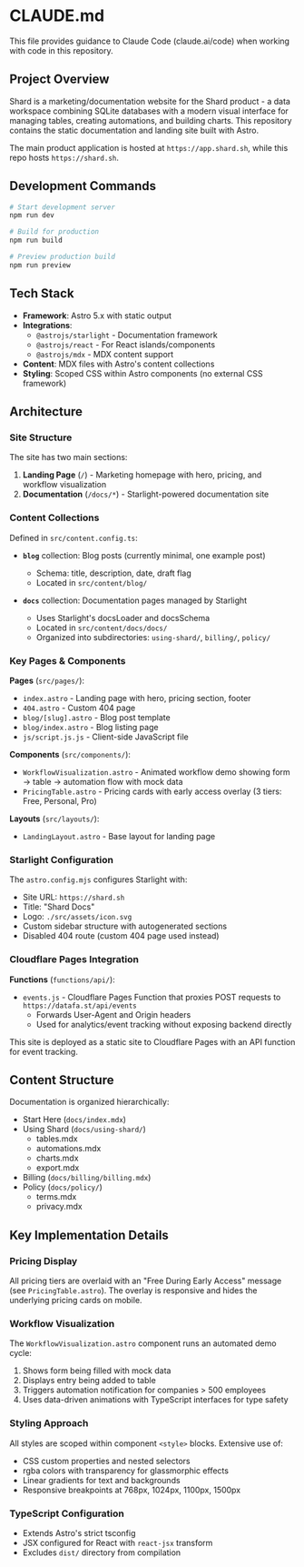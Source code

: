 # CLAUDE.md

This file provides guidance to Claude Code (claude.ai/code) when working with code in this repository.

## Project Overview

Shard is a marketing/documentation website for the Shard product - a data workspace combining SQLite databases with a modern visual interface for managing tables, creating automations, and building charts. This repository contains the static documentation and landing site built with Astro.

The main product application is hosted at `https://app.shard.sh`, while this repo hosts `https://shard.sh`.

## Development Commands

```bash
# Start development server
npm run dev

# Build for production
npm run build

# Preview production build
npm run preview
```

## Tech Stack

- **Framework**: Astro 5.x with static output
- **Integrations**:
  - `@astrojs/starlight` - Documentation framework
  - `@astrojs/react` - For React islands/components
  - `@astrojs/mdx` - MDX content support
- **Content**: MDX files with Astro's content collections
- **Styling**: Scoped CSS within Astro components (no external CSS framework)

## Architecture

### Site Structure

The site has two main sections:

1. **Landing Page** (`/`) - Marketing homepage with hero, pricing, and workflow visualization
2. **Documentation** (`/docs/*`) - Starlight-powered documentation site

### Content Collections

Defined in `src/content.config.ts`:

- **`blog`** collection: Blog posts (currently minimal, one example post)
  - Schema: title, description, date, draft flag
  - Located in `src/content/blog/`

- **`docs`** collection: Documentation pages managed by Starlight
  - Uses Starlight's docsLoader and docsSchema
  - Located in `src/content/docs/docs/`
  - Organized into subdirectories: `using-shard/`, `billing/`, `policy/`

### Key Pages & Components

**Pages** (`src/pages/`):
- `index.astro` - Landing page with hero, pricing section, footer
- `404.astro` - Custom 404 page
- `blog/[slug].astro` - Blog post template
- `blog/index.astro` - Blog listing page
- `js/script.js.js` - Client-side JavaScript file

**Components** (`src/components/`):
- `WorkflowVisualization.astro` - Animated workflow demo showing form → table → automation flow with mock data
- `PricingTable.astro` - Pricing cards with early access overlay (3 tiers: Free, Personal, Pro)

**Layouts** (`src/layouts/`):
- `LandingLayout.astro` - Base layout for landing page

### Starlight Configuration

The `astro.config.mjs` configures Starlight with:
- Site URL: `https://shard.sh`
- Title: "Shard Docs"
- Logo: `./src/assets/icon.svg`
- Custom sidebar structure with autogenerated sections
- Disabled 404 route (custom 404 page used instead)

### Cloudflare Pages Integration

**Functions** (`functions/api/`):
- `events.js` - Cloudflare Pages Function that proxies POST requests to `https://datafa.st/api/events`
  - Forwards User-Agent and Origin headers
  - Used for analytics/event tracking without exposing backend directly

This site is deployed as a static site to Cloudflare Pages with an API function for event tracking.

## Content Structure

Documentation is organized hierarchically:
- Start Here (`docs/index.mdx`)
- Using Shard (`docs/using-shard/`)
  - tables.mdx
  - automations.mdx
  - charts.mdx
  - export.mdx
- Billing (`docs/billing/billing.mdx`)
- Policy (`docs/policy/`)
  - terms.mdx
  - privacy.mdx

## Key Implementation Details

### Pricing Display
All pricing tiers are overlaid with an "Free During Early Access" message (see `PricingTable.astro`). The overlay is responsive and hides the underlying pricing cards on mobile.

### Workflow Visualization
The `WorkflowVisualization.astro` component runs an automated demo cycle:
1. Shows form being filled with mock data
2. Displays entry being added to table
3. Triggers automation notification for companies > 500 employees
4. Uses data-driven animations with TypeScript interfaces for type safety

### Styling Approach
All styles are scoped within component `<style>` blocks. Extensive use of:
- CSS custom properties and nested selectors
- rgba colors with transparency for glassmorphic effects
- Linear gradients for text and backgrounds
- Responsive breakpoints at 768px, 1024px, 1100px, 1500px

### TypeScript Configuration
- Extends Astro's strict tsconfig
- JSX configured for React with `react-jsx` transform
- Excludes `dist/` directory from compilation
